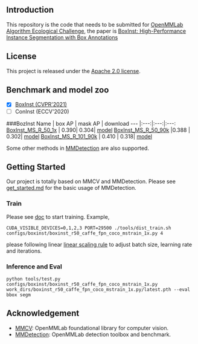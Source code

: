 


## Introduction
This repository is the code that needs to be submitted for [OpenMMLab Algorithm Ecological Challenge](https://openmmlab.com/competitions/algorithm-2021), the paper is [BoxInst: High-Performance Instance Segmentation with Box Annotations](https://openaccess.thecvf.com/content/CVPR2021/html/Tian_BoxInst_High-Performance_Instance_Segmentation_With_Box_Annotations_CVPR_2021_paper.html)




## License

This project is released under the [Apache 2.0 license](LICENSE).



## Benchmark and model zoo

- [x] [BoxInst (CVPR'2021)](configs/boxinst)
- [ ] ConInst (ECCV'2020)

###BozInst
Name | box AP | mask AP | download
--- |:---:|:---:|:---:
[BoxInst_MS_R_50_1x](configs/boxinst/boxinst_r50_caffe_fpn_coco_mstrain_1x.py) | 0.390| 0.304| [model](https://moxkl67q65.feishu.cn/file/boxcnay178uhZwiYBmzRfV20TEb)
[BoxInst_MS_R_50_90k](configs/boxinst/boxinst_r50_caffe_fpn_coco_mstrain_90k.py) |0.388 | 0.302| [model](https://moxkl67q65.feishu.cn/file/boxcnvRGKQCCvjjZAH5udD0gA9b)
[BoxInst_MS_R_101_90k](boxinst_r101_caffe_fpn_coco_mstrain_90k.py) | 0.410 | 0.318| [model](https://moxkl67q65.feishu.cn/file/boxcnNoGdGIQnwuQFzoWWXppcuh)

Some other methods in [MMDetection](https://github.com/open-mmlab/mmdetection) are also supported.

## Getting Started

Our project is totally based on MMCV and MMDetection. Please see [get_started.md](docs/get_started.md) for the basic usage of MMDetection.


### Train
Please see [doc](https://mmdetection.readthedocs.io/en/latest/1_exist_data_model.html#train-predefined-models-on-standard-datasets) to start training. Example,
```sheel
CUDA_VISIBLE_DEVICES=0,1,2,3 PORT=29500 ./tools/dist_train.sh configs/boxinst/boxinst_r50_caffe_fpn_coco_mstrain_1x.py 4
```
please following  linear [linear scaling rule](https://arxiv.org/abs/1706.02677) to adjust batch size, learning rate and iterations.
### Inference and Eval
```sheel
python tools/test.py configs/boxinst/boxinst_r50_caffe_fpn_coco_mstrain_1x.py work_dirs/boxinst_r50_caffe_fpn_coco_mstrain_1x.py/latest.pth --eval bbox segm
```





## Acknowledgement

- [MMCV](https://github.com/open-mmlab/mmcv): OpenMMLab foundational library for computer vision.
- [MMDetection](https://github.com/open-mmlab/mmdetection): OpenMMLab detection toolbox and benchmark.

